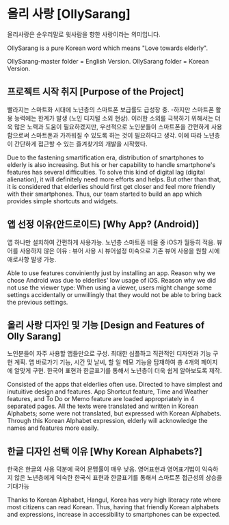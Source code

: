 # 올리 사랑 [OllySarang]
올리사랑은 순우리말로 윗사람을 향한 사랑이라는 의미입니다.

OllySarang is a pure Korean word which means "Love towards elderly".

OllySarang-master folder = English Version.
OllySarang folder = Korean Version.

## 프로젝트 시작 취지 [Purpose of the Project]

빨라지는 스마트화 시대에 노년층의 스마트폰 보급률도 급성장 중. -하지만 스마트폰 활용 능력에는 한계가 발생 (노인 디지털 소외 현상). 이러한 소외를 극복하기 위해서는 더욱 많은 노력과 도움이 필요하겠지만, 우선적으로 노인분들이 스마트폰을 간편하게 사용함으로써 스마트폰과 가까워질 수 있도록 하는 것이 필요하다고 생각. 이에 따라 노년층이 간단하게 접근할 수 있는 즐겨찾기의 개발을 시작했다.

Due to the fastening smartification era, distribution of smartphones to elderly is also increasing. But his or her capability to handle smartphone's features has several difficulties. To solve this kind of digital lag (digital alienation), it will definitely need more efforts and helps. But other than that, it is considered that elderlies should first get closer and feel more friendly with their smartphones. Thus, our team started to build an app which provides simple shortcuts and widgets.

## 앱 선정 이유(안드로이드) [Why App? (Android)]

앱 하나만 설치하여 간편하게 사용가능. 노년층 스마트폰 비율 중 iOS가 월등히 적음. 뷰어를 사용하지 않은 이유 : 뷰어 사용 시 뷰어설정 미숙으로 기존 뷰어 사용을 원할 시에 애로사항 발생 가능.

Able to use features conviniently just by installing an app. Reason why we chose Android was due to elderlies' low usage of iOS. Reason why we did not use the viewer type: When using a viewer, users might change some settings accidentally or unwillingly that they would not be able to bring back the previous settings.

## 올리 사랑 디자인 및 기능 [Design and Features of Olly Sarang]

노인분들이 자주 사용할 앱들만으로 구성. 최대한 심플하고 직관적인 디자인과 기능 구현 계획. 앱 바로가기 기능, 시간 및 날씨, 할 일 메모 기능을 탑재하여 총 4개의 페이지에 알맞게 구현. 한국어 표현과 한글표기를 통해서 노년층이 더욱 쉽게 알아보도록 제작.

Consisted of the apps that elderlies often use. Directed to have simplest and inutuitive design and features. App Shortcut feature, Time and Weather features, and To Do or Memo feature are loaded appropriately in 4 separated pages. All the texts were translated and written in Korean Alphabets; some were not translated, but expressed with Korean Alphabets. Through this Korean Alphabet expression, elderly will acknowledge the names and features more easily.

## 한글 디자인 선택 이유 [Why Korean Alphabets?]

한국은 한글의 사용 덕분에 국어 문맹률이 매우 낮음. 영어표현과 영어표기법이 익숙하지 않은 노년층에게 익숙한 한국식 표현과 한글표기를 통해서 스마트폰 접근성의 상승을 기대가능

Thanks to Korean Alphabet, Hangul, Korea has very high literacy rate where most citizens can read Korean. Thus, having that friendly Korean alphabets and expressions, increase in accessibility to smartphones can be expected.
